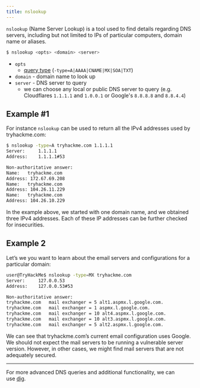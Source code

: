 ```yaml
---
title: nslookup
---
```


`nslookup` (Name Server Lookup) is a tool used to find details regarding DNS servers, including but not limited to IPs of particular computers, domain name or aliases.

```sh
$ nslookup <opts> <domain> <server>
```

- `opts`
  - [query type](/query%20type) (`-type=A|AAAA|CNAME|MX|SOA|TXT`)
- `domain` - domain name to look up
- `server` - DNS server to query
  - we can choose any local or public DNS server to query (e.g. Cloudflares `1.1.1.1` and `1.0.0.1` or Google's `8.8.8.8` and `8.8.4.4`)

## Example #1

For instance `nslookup` can be used to return all the IPv4 addresses used by tryhackme.com:

```sh
$ nslookup -type=A tryhackme.com 1.1.1.1
Server:		1.1.1.1
Address:	1.1.1.1#53

Non-authoritative answer:
Name:	tryhackme.com
Address: 172.67.69.208
Name:	tryhackme.com
Address: 104.26.11.229
Name:	tryhackme.com
Address: 104.26.10.229
```

In the example above, we started with one domain name, and we obtained three IPv4 addresses. Each of these IP addresses can be further checked for insecurities.

## Example 2

Let’s we you want to learn about the email servers and configurations for a particular domain:

```sh
user@TryHackMe$ nslookup -type=MX tryhackme.com
Server:		127.0.0.53
Address:	127.0.0.53#53

Non-authoritative answer:
tryhackme.com	mail exchanger = 5 alt1.aspmx.l.google.com.
tryhackme.com	mail exchanger = 1 aspmx.l.google.com.
tryhackme.com	mail exchanger = 10 alt4.aspmx.l.google.com.
tryhackme.com	mail exchanger = 10 alt3.aspmx.l.google.com.
tryhackme.com	mail exchanger = 5 alt2.aspmx.l.google.com.
```

We can see that tryhackme.com’s current email configuration uses Google. We should not expect the mail servers to be running a vulnerable server version. However, in other cases, we might find mail servers that are not adequately secured.

---

For more advanced DNS queries and additional functionality, we can use [dig](/knowledge/offsec/tools/dig.md).
